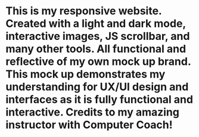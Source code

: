 # This is my responsive website. Created with a light and dark mode, interactive images, JS scrollbar, and many other tools. All functional and reflective of my own mock up brand. This mock up demonstrates my understanding for UX/UI design and interfaces as it is fully functional and interactive. Credits to my amazing instructor with Computer Coach!
